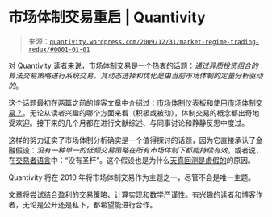 <!--yml

分类：未分类

日期：2024-05-18 13:54:58

-->

# 市场体制交易重启 | Quantivity

> 来源：[`quantivity.wordpress.com/2009/12/31/market-regime-trading-redux/#0001-01-01`](https://quantivity.wordpress.com/2009/12/31/market-regime-trading-redux/#0001-01-01)

对 [Quantivity](https://quantivity.wordpress.com/) 读者来说，市场体制交易是一个热衷的话题：*通过异质投资组合的算法交易策略进行系统交易，其动态选择和优化是由当前市场体制的定量分析驱动的*。

这个话题最初在两篇之前的博客文章中介绍过：[市场体制仪表板](https://quantivity.wordpress.com/2009/08/23/market-regime-dashboard/)和[使用市场体制交易？](https://quantivity.wordpress.com/2009/09/20/trade-using-market-regimes/)。无论从读者兴趣的哪个方面来看（积极或被动），体制交易的概念都出奇地受欢迎。接下来的几个月都在进行文献综述、与同事讨论和静静反思中度过。

这样的努力证实了市场体制分析确实是一个值得探讨的话题，因为它直接承认了金融假设：*没有一种单一的低频交易策略在所有市场体制下都能持续有效*。或者说，在[交易者语言](http://www.amazon.com/Trading-Regime-Analysis-Probability-Volatility/dp/0470987855)中：“没有圣杯”。这个假设也是为什么[天真回测是虚假的](https://quantivity.wordpress.com/2009/08/16/naive-backtesting-is-bogus/)的原因。

Quantivity 将在 2010 年将市场体制交易作为主题之一，尽管不会是唯一主题。

文章将尝试结合盈利的交易策略、计算实现和数学严谨性。有兴趣的读者和博客作者，无论是公开还是私下，都希望能进行合作。
